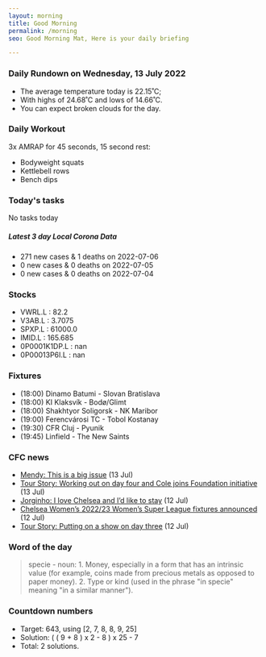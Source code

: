 ```yaml
---
layout: morning
title: Good Morning
permalink: /morning
seo: Good Morning Mat, Here is your daily briefing

---
```


<!-- weather_marker starts -->
### Daily Rundown on Wednesday, 13 July 2022

- The average temperature today is 22.15˚C;
- With highs of 24.68˚C and lows of 14.66˚C.
- You can expect broken clouds for the day.

<!-- weather_marker ends -->

### Daily Workout
<!-- workout_marker starts -->
3x AMRAP for 45 seconds, 15 second rest:

- Bodyweight squats
- Kettlebell rows
- Bench dips

<!-- workout_marker ends -->

### Today's tasks
<!-- task_marker starts -->
No tasks today
<!-- task_marker ends -->

<!-- c19_marker starts -->
##### Latest 3 day Local Corona Data

- 271 new cases & 1 deaths on 2022-07-06
- 0 new cases & 0 deaths on 2022-07-05
- 0 new cases & 0 deaths on 2022-07-04

<!-- c19_marker ends -->

### Stocks

<!-- stocks_marker starts -->

- VWRL.L : 82.2
- V3AB.L : 3.7075
- SPXP.L : 61000.0
- IMID.L : 165.685
- 0P0001K1DP.L : nan
- 0P00013P6I.L : nan

<!-- stocks_marker ends -->

### Fixtures

<!-- sports_marker starts -->

<ul>
<li>(18:00) Dinamo Batumi - Slovan Bratislava</li>
<li>(18:00) KI Klaksvík - Bodø/Glimt</li>
<li>(18:00) Shakhtyor Soligorsk - NK Maribor</li>
<li>(19:00) Ferencvárosi TC - Tobol Kostanay</li>
<li>(19:30) CFR Cluj - Pyunik</li>
<li>(19:45) Linfield - The New Saints</li>
</ul>

<!-- sports_marker ends -->

### CFC news

<!-- cfc_marker starts -->
- [Mendy: This is a big issue](https://chelseafc.com/en/news/article/mendy-this-is-a-big-issue) (13 Jul)
- [Tour Story: Working out on day four and Cole joins Foundation initiative](https://chelseafc.com/en/news/article/tour-story-working-out-on-day-four-and-cole-joins-foundation-initiative) (13 Jul)
- [Jorginho: I love Chelsea and I’d like to stay](https://chelseafc.com/en/news/article/jorginho-i-love-chelsea-and-id-like-to-stay) (12 Jul)
- [Chelsea Women’s 2022/23 Women’s Super League fixtures announced](https://chelseafc.com/en/news/article/chelsea-womens-2022-23-womens-super-league-fixtures-announced) (12 Jul)
- [Tour Story: Putting on a show on day three](https://chelseafc.com/en/news/article/tour-story-putting-on-a-show-on-day-three) (12 Jul)

<!-- cfc_marker ends -->

### Word of the day
<!-- word_marker starts -->

 > specie - noun: 1. Money, especially in a form that has an intrinsic value (for example, coins made from precious metals as opposed to paper money). 2. Type or kind (used in the phrase "in specie" meaning "in a similar manner").

<!-- word_marker ends -->

### Countdown numbers
<!-- game_marker starts -->

- Target: 643, using [2, 7, 8, 8, 9, 25]
- Solution: ( ( 9 + 8 ) x 2 - 8 ) x 25 - 7
- Total: 2 solutions.

<!-- game_marker ends -->